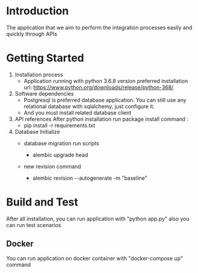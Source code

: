 # Introduction 
The application that we aim to perform the integration processes easily and quickly through APIs

# Getting Started

1.	Installation process
    -  Application running with python 3.6.8 version preferred installation url:
    https://www.python.org/downloads/release/python-368/    
2.	Software dependencies
    - Postgresql is preferred database application. You can still use any relational database with sqlalchemy, just configure it.
    - And you must install related database client
3.	API references
    After python installation run package install command :
    -   pip install -r requirements.txt 
4. Database Initialize
    - database migration run scripts
        * alembic upgrade head
    
    - new revision command
        * alembic revision --autogenerate -m "baseline"

# Build and Test
After all installation, you can run application with "python app.py" also you can run test scenarios  

## Docker
You can run application on docker container with "docker-compose up" command 